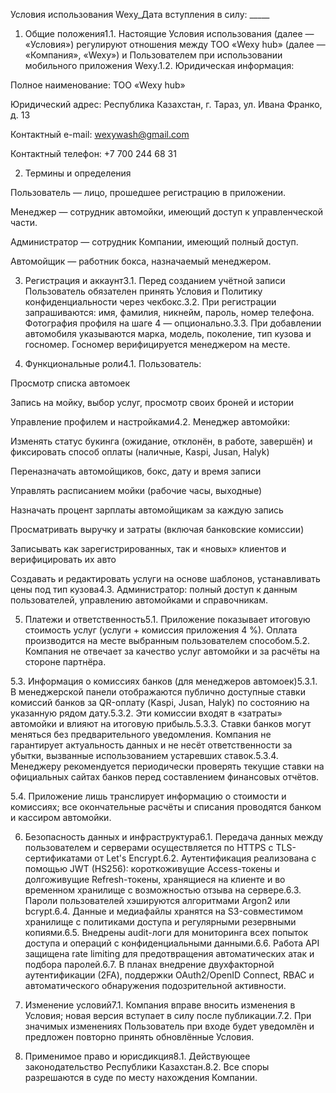 Условия использования Wexy_Дата вступления в силу: _____

1. Общие положения1.1. Настоящие Условия использования (далее — «Условия») регулируют отношения между ТОО «Wexy hub» (далее — «Компания», «Wexy») и Пользователем 
при использовании мобильного приложения Wexy.1.2. Юридическая информация:

Полное наименование: ТОО «Wexy hub»

Юридический адрес: Республика Казахстан, г. Тараз, ул. Ивана Франко, д. 13

Контактный e-mail: wexywash@gmail.com

Контактный телефон: +7 700 244 68 31

2. Термины и определения

Пользователь — лицо, прошедшее регистрацию в приложении.

Менеджер — сотрудник автомойки, имеющий доступ к управленческой части.

Администратор — сотрудник Компании, имеющий полный доступ.

Автомойщик — работник бокса, назначаемый менеджером.

3. Регистрация и аккаунт3.1. Перед созданием учётной записи Пользователь обязателен принять Условия и Политику конфиденциальности через чекбокс.3.2. При 
регистрации запрашиваются: имя, фамилия, никнейм, пароль, номер телефона. Фотография профиля на шаге 4 — опционально.3.3. При добавлении автомобиля указываются 
марка, модель, поколение, тип кузова и госномер. Госномер верифицируется менеджером на месте.

4. Функциональные роли4.1. Пользователь:

Просмотр списка автомоек

Запись на мойку, выбор услуг, просмотр своих броней и истории

Управление профилем и настройками4.2. Менеджер автомойки:

Изменять статус букинга (ожидание, отклонён, в работе, завершён) и фиксировать способ оплаты (наличные, Kaspi, Jusan, Halyk)

Переназначать автомойщиков, бокс, дату и время записи

Управлять расписанием мойки (рабочие часы, выходные)

Назначать процент зарплаты автомойщикам за каждую запись

Просматривать выручку и затраты (включая банковские комиссии)

Записывать как зарегистрированных, так и «новых» клиентов и верифицировать их авто

Создавать и редактировать услуги на основе шаблонов, устанавливать цены под тип кузова4.3. Администратор: полный доступ к данным пользователей, управлению 
автомойками и справочникам.

5. Платежи и ответственность5.1. Приложение показывает итоговую стоимость услуг (услуги + комиссия приложения 4 %). Оплата производится на месте выбранным 
пользователем способом.5.2. Компания не отвечает за качество услуг автомойки и за расчёты на стороне партнёра.

5.3. Информация о комиссиях банков (для менеджеров автомоек)5.3.1. В менеджерской панели отображаются публично доступные ставки комиссий банков за QR-оплату 
(Kaspi, Jusan, Halyk) по состоянию на указанную рядом дату.5.3.2. Эти комиссии входят в «затраты» автомойки и влияют на итоговую прибыль.5.3.3. Ставки банков 
могут меняться без предварительного уведомления. Компания не гарантирует актуальность данных и не несёт ответственности за убытки, вызванные использованием 
устаревших ставок.5.3.4. Менеджеру рекомендуется периодически проверять текущие ставки на официальных сайтах банков перед составлением финансовых отчётов.

5.4. Приложение лишь транслирует информацию о стоимости и комиссиях; все окончательные расчёты и списания проводятся банком и кассиром автомойки.

6. Безопасность данных и инфраструктура6.1. Передача данных между пользователем и серверами осуществляется по HTTPS с TLS-сертификатами от Let's Encrypt.6.2. 
Аутентификация реализована с помощью JWT (HS256): короткоживущие Access-токены и долгоживущие Refresh-токены, хранящиеся на клиенте и во временном хранилище с 
возможностью отзыва на сервере.6.3. Пароли пользователей хэшируются алгоритмами Argon2 или bcrypt.6.4. Данные и медиафайлы хранятся на S3-совместимом хранилище с 
политиками доступа и регулярными резервными копиями.6.5. Внедрены audit-логи для мониторинга всех попыток доступа и операций с конфиденциальными данными.6.6. 
Работа API защищена rate limiting для предотвращения автоматических атак и подбора паролей.6.7. В планах внедрение двухфакторной аутентификации (2FA), поддержки 
OAuth2/OpenID Connect, RBAC и автоматического обнаружения подозрительной активности.

7. Изменение условий7.1. Компания вправе вносить изменения в Условия; новая версия вступает в силу после публикации.7.2. При значимых изменениях Пользователь при 
входе будет уведомлён и предложен повторно принять обновлённые Условия.

8. Применимое право и юрисдикция8.1. Действующее законодательство Республики Казахстан.8.2. Все споры разрешаются в суде по месту нахождения Компании.


